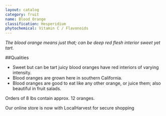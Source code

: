 ```yaml
---
layout: catalog
category: fruit
name: Blood Orange
classification: Hesperidium
phytochemical: Vitamin C / Flavonoids
---
```



*The blood orange means just that; can be deep red flesh interior sweet yet tart.*

##Qualities 
 
- Sweet but can be tart juicy blood oranges have red interiors of varying intensity. 
- Blood oranges are grown here in southern California.
- Blood oranges are good to eat like any other orange, or juice them; also beautiful in fruit salads. 

Orders of 8 lbs contain approx. 12 oranges.

Our online store is now with LocalHarvest for secure shopping